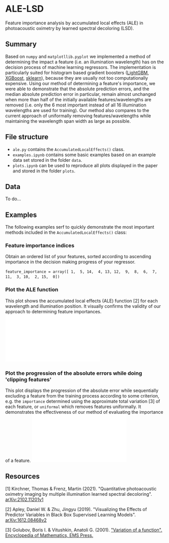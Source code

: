 # ALE-LSD
Feature importance analysis by accumulated local effects (ALE) in photoacoustic oximetry by learned spectral decoloring (LSD).
## Summary
Based on `numpy` and `matplotllib.pyplot` we implemented a method of determining the impact a feature (i.e. an illumination wavelength) has on the decision process of machine learning regressors. The implementation is particularly suited for histogram based gradient boosters ([LightGBM](https://lightgbm.readthedocs.io/en/latest/pythonapi/lightgbm.LGBMRegressor.html), [XGBoost](https://xgboost.readthedocs.io/en/latest/python/python_api.html), [sklearn](https://scikit-learn.org/stable/modules/generated/sklearn.ensemble.HistGradientBoostingRegressor.html)), because they are usually not too computationally expensive. Using our method of determining a feature's importance, we were able to demonstrate that the absolute prediction errors, and the median absolute prediction error in particular, remain almost unchanged when more than half of the initially available features/wavelengths are removed (i.e. only the 6 most important instead of all 16 illumination wavelengths are used for training). Our method also compares to the current approach of uniformally removing features/wavelengths while maintaining the wavelength span width as large as possible.
## File structure
* `ale.py` contains the `AccumulatedLocalEffects()` class.
* `examples.ipynb` contains some basic examples based on an example data set stored in the folder `data`.
* `plots.ipynb` can be used to reproduce all plots displayed in the paper and stored in the folder `plots`.
## Data
To do...
## Examples
The following examples serf to quickly demonstrate the most important methods included in the `AccumulatedLocalEffects()` class:
### Feature importance indices
Obtain an ordered list of your features, sorted according to ascending importance in the decision making progress of your regressor.

    feature_importance = array([ 1,  5, 14,  4, 13, 12,  9,  8,  6,  7, 11,  3, 10,  2, 15,  0])

### Plot the ALE function
This plot shows the accumulated local effects (ALE) function [2] for each wavelength and illumination position. It visually confirms the validity of our approach to determining feature importances.
![ALE_function example](/plots/EXAMPLE_ALE_function.pdf)
### Plot the progression of the absolute errors while doing 'clipping features'
This plot displays the progression of the absolute error while sequentially excluding a feature from the training process according to some criterion, e.g. the `importance` determined using the approximate total variation [3] of each feature, or `uniformal` which removes features uniformally. It demonstrates the effectiveness of our method of evaluating the importance of a feature.
![feature clipping example](/plots/EXAMPLE_FEATCLIP_state_of_the_art-min_ALE-updated_min_ALE.pdf)
## Resources
[1] Kirchner, Thomas & Frenz, Martin (2021). "Quantitative photoacoustic oximetry imaging by multiple illumination learned spectral decoloring". [arXiv:2102.11201v1](https://arxiv.org/abs/2102.11201)

[2] Apley, Daniel W. & Zhu, Jingyu (2019). "Visualizing the Effects of Predictor Variables in Black Box Supervised Learning Models". [arXiv:1612.08468v2](https://arxiv.org/abs/1612.08468)

[3] Golubov, Boris I. & Vitushkin, Anatoli G. (2001). ["Variation of a function". Encyclopedia of Mathematics, EMS Press.](https://encyclopediaofmath.org/index.php?title=Variation_of_a_function)
